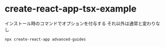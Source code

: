 # create-react-app-tsx-example

インストール時のコマンドでオプションを付与する
それ以外は通常と変わりなし

```
npx create-react-app advanced-guides
```
